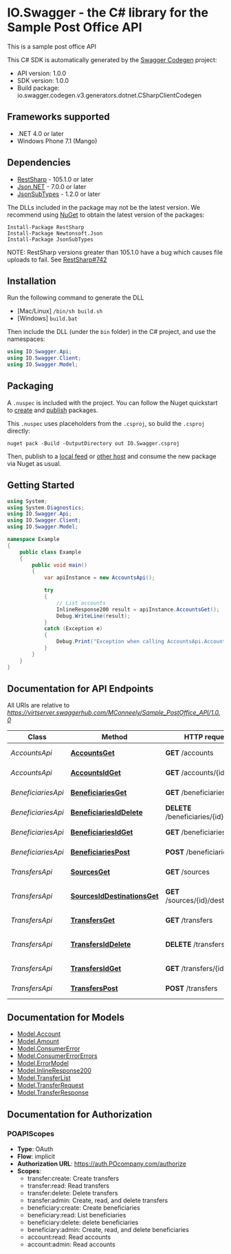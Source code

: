 # IO.Swagger - the C# library for the Sample Post Office API

This is a sample post office API

This C# SDK is automatically generated by the [Swagger Codegen](https://github.com/swagger-api/swagger-codegen) project:

- API version: 1.0.0
- SDK version: 1.0.0
- Build package: io.swagger.codegen.v3.generators.dotnet.CSharpClientCodegen

<a name="frameworks-supported"></a>
## Frameworks supported
- .NET 4.0 or later
- Windows Phone 7.1 (Mango)

<a name="dependencies"></a>
## Dependencies
- [RestSharp](https://www.nuget.org/packages/RestSharp) - 105.1.0 or later
- [Json.NET](https://www.nuget.org/packages/Newtonsoft.Json/) - 7.0.0 or later
- [JsonSubTypes](https://www.nuget.org/packages/JsonSubTypes/) - 1.2.0 or later

The DLLs included in the package may not be the latest version. We recommend using [NuGet](https://docs.nuget.org/consume/installing-nuget) to obtain the latest version of the packages:
```
Install-Package RestSharp
Install-Package Newtonsoft.Json
Install-Package JsonSubTypes
```

NOTE: RestSharp versions greater than 105.1.0 have a bug which causes file uploads to fail. See [RestSharp#742](https://github.com/restsharp/RestSharp/issues/742)

<a name="installation"></a>
## Installation
Run the following command to generate the DLL
- [Mac/Linux] `/bin/sh build.sh`
- [Windows] `build.bat`

Then include the DLL (under the `bin` folder) in the C# project, and use the namespaces:
```csharp
using IO.Swagger.Api;
using IO.Swagger.Client;
using IO.Swagger.Model;
```
<a name="packaging"></a>
## Packaging

A `.nuspec` is included with the project. You can follow the Nuget quickstart to [create](https://docs.microsoft.com/en-us/nuget/quickstart/create-and-publish-a-package#create-the-package) and [publish](https://docs.microsoft.com/en-us/nuget/quickstart/create-and-publish-a-package#publish-the-package) packages.

This `.nuspec` uses placeholders from the `.csproj`, so build the `.csproj` directly:

```
nuget pack -Build -OutputDirectory out IO.Swagger.csproj
```

Then, publish to a [local feed](https://docs.microsoft.com/en-us/nuget/hosting-packages/local-feeds) or [other host](https://docs.microsoft.com/en-us/nuget/hosting-packages/overview) and consume the new package via Nuget as usual.

<a name="getting-started"></a>
## Getting Started

```csharp
using System;
using System.Diagnostics;
using IO.Swagger.Api;
using IO.Swagger.Client;
using IO.Swagger.Model;

namespace Example
{
    public class Example
    {
        public void main()
        {
            var apiInstance = new AccountsApi();

            try
            {
                // List accounts
                InlineResponse200 result = apiInstance.AccountsGet();
                Debug.WriteLine(result);
            }
            catch (Exception e)
            {
                Debug.Print("Exception when calling AccountsApi.AccountsGet: " + e.Message );
            }
        }
    }
}
```

<a name="documentation-for-api-endpoints"></a>
## Documentation for API Endpoints

All URIs are relative to *https://virtserver.swaggerhub.com/MConneely/Sample_PostOffice_API/1.0.0*

Class | Method | HTTP request | Description
------------ | ------------- | ------------- | -------------
*AccountsApi* | [**AccountsGet**](docs/AccountsApi.md#accountsget) | **GET** /accounts | List accounts
*AccountsApi* | [**AccountsIdGet**](docs/AccountsApi.md#accountsidget) | **GET** /accounts/{id} | Get an account
*BeneficiariesApi* | [**BeneficiariesGet**](docs/BeneficiariesApi.md#beneficiariesget) | **GET** /beneficiaries | List beneficiaries
*BeneficiariesApi* | [**BeneficiariesIdDelete**](docs/BeneficiariesApi.md#beneficiariesiddelete) | **DELETE** /beneficiaries/{id} | Delete a beneficiary
*BeneficiariesApi* | [**BeneficiariesIdGet**](docs/BeneficiariesApi.md#beneficiariesidget) | **GET** /beneficiaries/{id} | Get a beneficiary
*BeneficiariesApi* | [**BeneficiariesPost**](docs/BeneficiariesApi.md#beneficiariespost) | **POST** /beneficiaries | Register a beneficiary
*TransfersApi* | [**SourcesGet**](docs/TransfersApi.md#sourcesget) | **GET** /sources | List transfer sources
*TransfersApi* | [**SourcesIdDestinationsGet**](docs/TransfersApi.md#sourcesiddestinationsget) | **GET** /sources/{id}/destinations | List transfer source's destinations
*TransfersApi* | [**TransfersGet**](docs/TransfersApi.md#transfersget) | **GET** /transfers | List money transfers
*TransfersApi* | [**TransfersIdDelete**](docs/TransfersApi.md#transfersiddelete) | **DELETE** /transfers/{id} | Cancel a money transfer
*TransfersApi* | [**TransfersIdGet**](docs/TransfersApi.md#transfersidget) | **GET** /transfers/{id} | Get a money transfer
*TransfersApi* | [**TransfersPost**](docs/TransfersApi.md#transferspost) | **POST** /transfers | Transfer money

<a name="documentation-for-models"></a>
## Documentation for Models

 - [Model.Account](docs/Account.md)
 - [Model.Amount](docs/Amount.md)
 - [Model.ConsumerError](docs/ConsumerError.md)
 - [Model.ConsumerErrorErrors](docs/ConsumerErrorErrors.md)
 - [Model.ErrorModel](docs/ErrorModel.md)
 - [Model.InlineResponse200](docs/InlineResponse200.md)
 - [Model.TransferList](docs/TransferList.md)
 - [Model.TransferRequest](docs/TransferRequest.md)
 - [Model.TransferResponse](docs/TransferResponse.md)

<a name="documentation-for-authorization"></a>
## Documentation for Authorization

<a name="POAPIScopes"></a>
### POAPIScopes

- **Type**: OAuth
- **Flow**: implicit
- **Authorization URL**: https://auth.POcompany.com/authorize
- **Scopes**: 
  - transfer:create: Create transfers
  - transfer:read: Read transfers
  - transfer:delete: Delete transfers
  - transfer:admin: Create, read, and delete transfers
  - beneficiary:create: Create beneficiaries
  - beneficiary:read: List beneficiaries
  - beneficiary:delete: delete beneficiaries
  - beneficiary:admin: Create, read, and delete beneficiaries
  - account:read: Read accounts
  - account:admin: Read accounts

